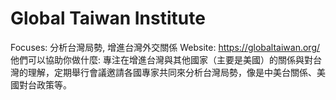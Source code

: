 # Global Taiwan Institute

Focuses: 分析台灣局勢, 增進台灣外交關係
Website: https://globaltaiwan.org/
他們可以協助你做什麼: 專注在增進台灣與其他國家（主要是美國）的關係與對台灣的理解，定期舉行會議邀請各國專家共同來分析台灣局勢，像是中美台關係、美國對台政策等。